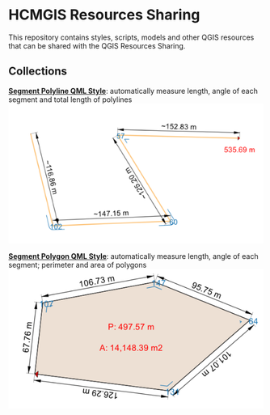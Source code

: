 # HCMGIS Resources Sharing

This repository contains styles, scripts, models and other QGIS 
resources that can be shared with the QGIS Resources Sharing.

## Collections

[**Segment Polyline QML Style**](https://github.com/thangqd/HCMGIS-Resources/blob/main/collections/segments/style/Segment%20Polyline.qml): automatically measure length, angle of each segment and total length of polylines 
![Segmen Polyline](collections/segments/preview/segment_polyline.png)


[**Segment Polygon QML Style**](https://github.com/thangqd/HCMGIS-Resources/blob/main/collections/segments/style/Segment%20Polygone.qml): automatically measure length, angle of each segment; perimeter and area of polygons 
![Segment Polygon](collections/segments/preview/segment_polygon.png)